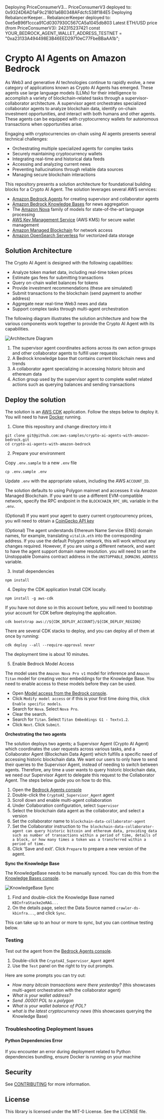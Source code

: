 Deploying PriceConsumerV3...
PriceConsumerV3 deployed to: 0x9324D6AD1aF9c21801a6B0348AFdcfc538f184E5
Deploying RebalancerKeeper...
RebalancerKeeper deployed to: 0xe5eB96f1ccca91Cd0307930C567CA5a1045db803
Latest ETH/USD price (from PriceConsumerV3): 242315237421
const YOUR_BEDROCK_AGENT_WALLET_ADDRESS_TESTNET = "0xa23133A494498E3B46EED29710eC77FbeBBaAA1b";

# Crypto AI Agents on Amazon Bedrock

As Web3 and generative AI technologies continue to rapidly evolve, a new category of applications known as Crypto AI Agents has emerged. These agents use large language models (LLMs) for their intelligence to accomplish a variety of blockchain-related tasks through a supervisor-collaborator architecture. A supervisor agent orchestrates specialized collaborator agents to analyze blockchain data, identify on-chain investment opportunities, and interact with both humans and other agents. These agents can be equipped with cryptocurrency wallets for autonomous transactions when opportunities arise.

Engaging with cryptocurrencies on-chain using AI agents presents several technical challenges: 
- Orchestrating multiple specialized agents for complex tasks
- Securely maintaining cryptocurrency wallets
- Integrating real-time and historical data feeds
- Accessing and analyzing current news
- Preventing hallucinations through reliable data sources
- Managing secure blockchain interactions

This repository presents a solution architecture for foundational building blocks for a Crypto AI Agent. The solution leverages several AWS services:
- [Amazon Bedrock Agents](https://aws.amazon.com/bedrock/agents/) for creating supervisor and collaborator agents
- [Amazon Bedrock Knowledge Bases](https://aws.amazon.com/bedrock/knowledge-bases/) for news aggregation 
- The [Amazon Nova](https://aws.amazon.com/ai/generative-ai/nova/) family of models for state-of-the-art language processing
- [AWS Key Management Service](https://aws.amazon.com/kms/) (AWS KMS) for secure wallet management
- [Amazon Managed Blockchain](https://aws.amazon.com/managed-blockchain/) for network access
- [Amazon OpenSearch Serverless](https://aws.amazon.com/opensearch-service/features/serverless/) for vectorized data storage

## Solution Architecture
The Crypto AI Agent is designed with the following capabilities:

- Analyze token market data, including real-time token prices
- Estimate gas fees for submitting transactions
- Query on-chain wallet balances for tokens
- Provide investment recommendations (these are simulated)
- Submit transactions to the blockchain (send payment to another address)
- Aggregate near real-time Web3 news and data
- Support complex tasks through multi-agent orchestration

The following diagram illustrates the solution architecture and how the various components work together to provide the Crypto AI Agent with its capabilities.

![Architecture Diagram](images/architecture.png)

1. The supervisor agent coordinates actions across its own action groups and other collaborator agents to fulfill user requests
2. A Bedrock knowledge base that contains current blockchain news and trends
3. A collaborator agent specializing in accessing historic bitcoin and ethereum data
4. Action group used by the supervisor agent to complete wallet related actions such as querying balances and sending transactions

## Deploy the solution

The solution is an [AWS CDK](https://aws.amazon.com/cdk/) application. Follow the steps below to deploy it. You will need to have [Docker](https://www.docker.com/) running.

1. Clone this repository and change directory into it
```
git clone git@github.com:aws-samples/crypto-ai-agents-with-amazon-bedrock.git
cd crypto-ai-agents-with-amazon-bedrock
```

2. Prepare your environment

Copy `.env.sample` to a new `.env` file
```
cp .env.sample .env
```

Update `.env` with the appropriate values, including the AWS `ACCOUNT_ID`.

The solution defaults to using Polygon mainnet and accesses it via Amazon Managed Blockchain. If you want to use a different EVM-compatible network, specify the RPC endpoint in the `BLOCKCHAIN_RPC_URL` variable in the `.env`.

(Optional) If you want your agent to query current cryptocurrency prices, you will need to obtain a [CoinGecko API key](https://www.coingecko.com/en/developers/dashboard)

(Optional) The agent understands Ethereum Name Service (ENS) domain names, for example, translating `vitalik.eth` into the corresponding address. If you use the default Polygon network, this will work without any changes required. However, if you are using a different network, and want to have the agent support domain name resolution. you will need to set the Unstoppable Domains contract address in the `UNSTOPPABLE_DOMAINS_ADDRESS` variable. 

3. Install dependencies
```
npm install
```

4. Deploy the CDK application
Install CDK locally.
```
npm install -g aws-cdk
```

If you have not done so in this account before, you will need to bootstrap your account for CDK before deploying the application.
```
cdk bootstrap aws://${CDK_DEPLOY_ACCOUNT}/${CDK_DEPLOY_REGION}
```

There are several CDK stacks to deploy, and you can deploy all of them at once by running:
```
cdk deploy --all --require-approval never
```

The deployment time is about 10 minutes.

5. Enable Bedrock Model Access

The model uses the `Amazon Nova Pro v1` model for inference and `Amazon Titan` model for creating vector embeddings for the Knowledge Base. You need to enable access to these models before they can be used.

- Open [Model access from the Bedrock console](https://us-east-1.console.aws.amazon.com/bedrock/home?region=us-east-1#/modelaccess).
- Click `Modify model access` or if this is your first time doing this, click `Enable specific models`.
- Search for `Nova`. Select `Nova Pro`.
- Clear the search.
- Search for `Titan`. Select `Titan Embeddings G1 - Textv1.2`.
- Click `Next`. Click `Submit`.

**Orchestrating the two agents**

The solution deploys two agents; a Supervisor Agent (Crypto AI Agent) which coordinates the user requests across various tasks, and a Collaborator Agent (Blockchain Data Agent) which fulfills a specific need of accessing historic blockchain data. We want our users to only have to send their queries to the Supervisor Agent, instead of needing to switch between agents. Therefore, any time a user wants to query historic blockchain data, we need our Supervisor Agent to delegate this request to the Collaborator Agent. The steps below guide you on how to do this.

1. Open the [Bedrock Agents console](https://us-east-1.console.aws.amazon.com/bedrock/home?region=us-east-1#/agents)
2. Double-click the `CryptoAI_Supervisor_Agent` agent
3. Scroll down and enable multi-agent collaboration
4. Under Collaboration configuration, select `Supervisor`
5. Select the blockchain data agent as the collaborator, and select a version
6. Set the collaborator name to `blockchain-data-collaborator-agent`
7. Set the Collaborator instruction to `The blockchain-data-collaborator-agent can query historic bitcoin and ethereum data, providing data such as number of transactions within a period of time, details of a block, or how many times a token was a transferred within a period of time.`
8. Click 'Save and exit'. Click `Prepare` to prepare a new version of the agent.

**Sync the Knowledge Base**

The KnowledgeBase needs to be manually synced. You can do this from the [Knowledge Bases console](https://us-east-1.console.aws.amazon.com/bedrock/home?region=us-east-1#/knowledge-bases).

![KnowledgeBase Sync](images/kb-sync.png)

1. Find and double-click the Knowledge Base named `KBInfraStacke2eRAG...`
2. On the details page, select the Data Source named `crawler-ds-kbinfra...`, and click `Sync`.

This can take up to an hour or more to sync, but you can continue testing below.

### Testing

Test out the agent from the [Bedrock Agents console](https://us-east-1.console.aws.amazon.com/bedrock/home?region=us-east-1#/agents).

1. Double-click the `CryptoAI_Supervisor_Agent` agent
2. Use the `Test` panel on the right to try out prompts.

Here are some prompts you can try out:
- *How many bitcoin transactions were there yesterday?* (this showcases multi-agent orchestration with the collaborator agent)
- *What is your wallet address?*
- *Send .00001 POL to x.polygon*
- *What is your wallet balance of POL?*
- *what is the latest cryptocurrency news* (this showcases querying the Knowledge Base)

### Troubleshooting Deployment Issues

#### Python Dependencies Error
If you encounter an error during deployment related to Python dependencies bundling, ensure Docker is running on your machine

## Security

See [CONTRIBUTING](CONTRIBUTING.md#security-issue-notifications) for more information.

## License

This library is licensed under the MIT-0 License. See the LICENSE file.